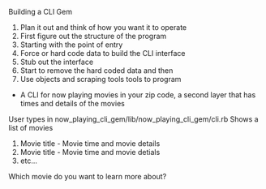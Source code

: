 Building a CLI Gem

1. Plan it out and think of how you want it to operate
2. First figure out the structure of the program
3. Starting with the point of entry
4. Force or hard code data to build the CLI interface
5. Stub out the interface
6. Start to remove the hard coded data and then
7. Use objects and scraping tools tools to program

- A CLI for now playing movies in your zip code, a second layer that has times and details of the movies

User types in now_playing_cli_gem/lib/now_playing_cli_gem/cli.rb
Shows a list of movies

1. Movie title - Movie time and movie details
2. Movie title - Movie time and movie detials
3. etc...

Which movie do you want to learn more about?
